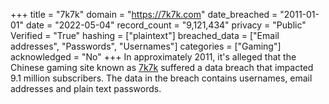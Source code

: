 +++
title = "7k7k"
domain = "https://7k7k.com"
date_breached = "2011-01-01"
date = "2022-05-04"
record_count = "9,121,434"
privacy = "Public"
Verified = "True"
hashing = ["plaintext"]
breached_data = ["Email addresses", "Passwords", "Usernames"]
categories = ["Gaming"]
acknowledged = "No"
+++
In approximately 2011, it's alleged that the Chinese gaming site known as <a href="http://www.7k7k.com" target="_blank" rel="noopener">7k7k</a> suffered a data breach that impacted 9.1 million subscribers. The data in the breach contains usernames, email addresses and plain text passwords.
